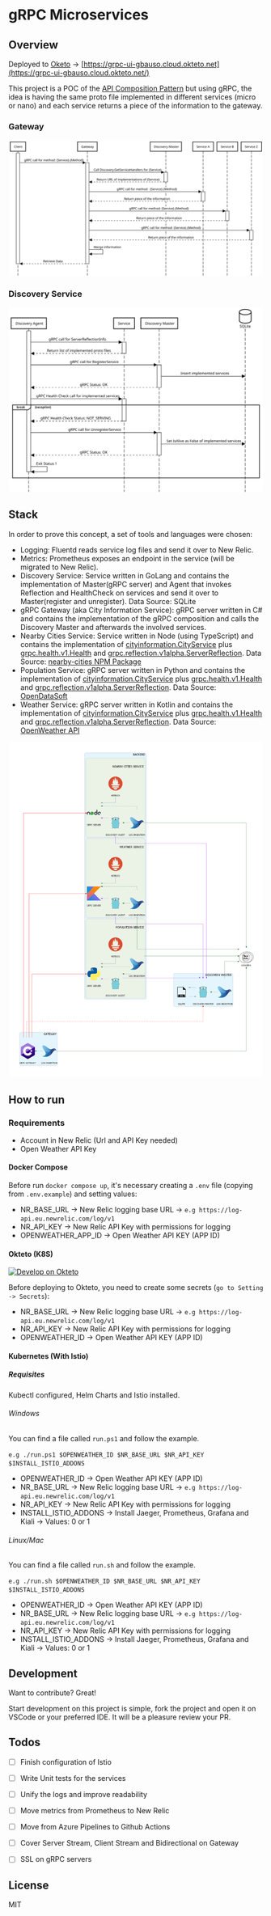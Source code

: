 # gRPC Microservices
## Overview

Deployed to [Oketo](https://www.okteto.com/) -> [https://grpc-ui-gbauso.cloud.okteto.net](https://grpc-ui-gbauso.cloud.okteto.net/)

This project is a POC of the [API Composition Pattern](https://microservices.io/patterns/data/api-composition.html) but using gRPC, the idea is having the same proto file implemented in different services (micro or nano) and each service returns a piece of the information to the gateway.

### Gateway  
![gateway](./docs/sequence_diagram.svg)
### Discovery Service  
![discovery](./docs/discovery_service_sequence_diagram.svg)

## Stack

In order to prove this concept, a set of tools and languages were chosen:  

* Logging: Fluentd reads service log files and send it over to New Relic.
* Metrics: Prometheus exposes an endpoint in the service (will be migrated to New Relic).
* Discovery Service: Service written in GoLang and contains the implementation of Master(gRPC server) and Agent that invokes Reflection and HealthCheck on services and send it over to Master(register and unregister). Data Source: SQLite
* gRPC Gateway (aka City Information Service): gRPC server written in C# and contains the implementation of the gRPC composition and calls the Discovery Master and afterwards the involved services.
* Nearby Cities Service: Service written in Node (using TypeScript) and contains the implementation of [cityinformation.CityService](https://github.com/gbauso/contract/blob/master/cityinformation.proto#L17) plus [grpc.health.v1.Health](https://github.com/grpc/grpc/blob/master/src/proto/grpc/health/v1/health.proto) and [grpc.reflection.v1alpha.ServerReflection](https://github.com/grpc/grpc/blob/master/src/proto/grpc/reflection/v1alpha/reflection.proto). Data Source: [nearby-cities NPM Package](https://www.npmjs.com/package/nearby-cities)
* Population Service: gRPC server written in Python and contains the implementation of [cityinformation.CityService](https://github.com/gbauso/contract/blob/master/cityinformation.proto#L18) plus [grpc.health.v1.Health](https://github.com/grpc/grpc/blob/master/src/proto/grpc/health/v1/health.proto) and [grpc.reflection.v1alpha.ServerReflection](https://github.com/grpc/grpc/blob/master/src/proto/grpc/reflection/v1alpha/reflection.proto). Data Source: [OpenDataSoft](https://public.opendatasoft.com/explore/dataset/geonames-all-cities-with-a-population-1000/table/?disjunctive.cou_name_en&sort=name)
* Weather Service: gRPC server written in Kotlin and contains the implementation of [cityinformation.CityService](https://github.com/gbauso/contract/blob/master/cityinformation.proto#L19) plus [grpc.health.v1.Health](https://github.com/grpc/grpc/blob/master/src/proto/grpc/health/v1/health.proto) and [grpc.reflection.v1alpha.ServerReflection](https://github.com/grpc/grpc/blob/master/src/proto/grpc/reflection/v1alpha/reflection.proto). Data Source: [OpenWeather API](https://openweathermap.org/api)

![overview](./docs/diagrams_image.png)

## How to run

### Requirements

* Account in New Relic (Url and API Key needed)
* Open Weather API Key 

#### Docker Compose

Before run `docker compose up`, it's necessary creating a `.env` file (copying from `.env.example`) and setting values:

* NR_BASE_URL -> New Relic logging base URL -> `e.g https://log-api.eu.newrelic.com/log/v1`
* NR_API_KEY -> New Relic API Key with permissions for logging
* OPENWEATHER_APP_ID -> Open Weather API KEY (APP ID)

#### Okteto (K8S)

[![Develop on Okteto](https://okteto.com/develop-okteto.svg)](https://cloud.okteto.com/deploy?repository=https://github.com/gbauso/grpc_microservices)

Before deploying to Okteto, you need to create some secrets (`go to Setting -> Secrets`):

* NR_BASE_URL -> New Relic logging base URL -> `e.g https://log-api.eu.newrelic.com/log/v1`
* NR_API_KEY -> New Relic API Key with permissions for logging
* OPENWEATHER_ID -> Open Weather API KEY (APP ID)

#### Kubernetes (With Istio)

##### Requisites

Kubectl configured, Helm Charts and Istio installed.

###### Windows

You can find a file called `run.ps1` and follow the example.

`e.g ./run.ps1 $OPENWEATHER_ID $NR_BASE_URL $NR_API_KEY $INSTALL_ISTIO_ADDONS`

* OPENWEATHER_ID -> Open Weather API KEY (APP ID)
* NR_BASE_URL -> New Relic logging base URL -> `e.g https://log-api.eu.newrelic.com/log/v1`
* NR_API_KEY -> New Relic API Key with permissions for logging
* INSTALL_ISTIO_ADDONS -> Install Jaeger, Prometheus, Grafana and Kiali -> Values: 0 or 1

###### Linux/Mac

You can find a file called `run.sh` and follow the example.

`e.g ./run.sh $OPENWEATHER_ID $NR_BASE_URL $NR_API_KEY $INSTALL_ISTIO_ADDONS`

* OPENWEATHER_ID -> Open Weather API KEY (APP ID)
* NR_BASE_URL -> New Relic logging base URL -> `e.g https://log-api.eu.newrelic.com/log/v1`
* NR_API_KEY -> New Relic API Key with permissions for logging
* INSTALL_ISTIO_ADDONS -> Install Jaeger, Prometheus, Grafana and Kiali -> Values: 0 or 1

## Development

Want to contribute? Great!

Start development on this project is simple, fork the project and open it on VSCode or your preferred IDE. It will be a pleasure review your PR.

## Todos

 - [ ] Finish configuration of Istio
 - [ ] Write Unit tests for the services
 - [ ] Unify the logs and improve readability
 - [ ] Move metrics from Prometheus to New Relic
 - [ ] Move from Azure Pipelines to Github Actions
 - [ ] Cover Server Stream, Client Stream and Bidirectional on Gateway
 - [ ] SSL on gRPC servers


License
----

MIT